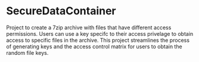 # SecureDataContainer
 Project to create a 7zip archive with files that have different access permissions. Users can use a key specifc to their access privelage to obtain access to specific files in the archive. This project streamlines the process of generating keys and the access control matrix for users to obtain the random file keys.
